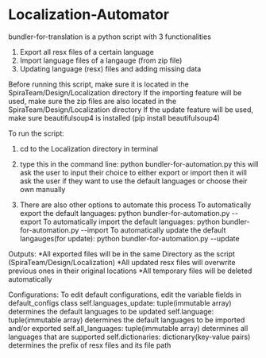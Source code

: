 # Localization-Automator
bundler-for-translation is a python script with 3 functionalities
1. Export all resx files of a certain language
2. Import language files of a langauge (from zip file)
3. Updating language (resx) files and adding missing data

Before running this script, make sure it is located in the SpiraTeam/Design/Localization directory
If the importing feature will be used, make sure the zip files are also located in the SpiraTeam/Design/Localization directory
If the update feature will be used, make sure beautifulsoup4 is installed (pip install beautifulsoup4) 

To run the script: 
1. cd to the Localization directory in terminal
2. type this in the command line: python bundler-for-automation.py
   this will ask the user to input their choice to either export or import
   then it will ask the user if they want to use the default languages or choose their own manually

3. There are also other options to automate this process
   To automatically export the default languages: python bundler-for-automation.py --export
   To automatically import the default languages: python bundler-for-automation.py --import
   To automatically update the default langauges(for update): python bundler-for-automation.py --update

Outputs:
*All exported files will be in the same Directory as the script (SpiraTeam/Design/Localization)
*All updated resx files will overwrite previous ones in their original locations
*All temporary files will be deleted automatically

Configurations:
To edit default configurations, edit the variable fields in default_configs class
self.languages_update: tuple(immutable array) determines the default languages to be updated
self.language: tuple(immutable array) determines the default languages to be imported and/or exported
self.all_languages: tuple(immutable array) determines all languages that are supported
self.dictionaries: dictionary(key-value pairs) determines the prefix of resx files and its file path




